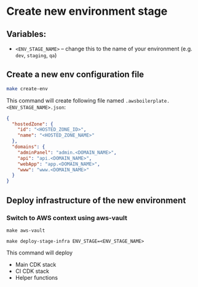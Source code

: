 # Create new environment stage

## Variables:
- `<ENV_STAGE_NAME>` – change this to the name of your environment (e.g. `dev`, `staging`, `qa`)

## Create a new env configuration file
```sh
make create-env
```

This command will create following file named `.awsboilerplate.<ENV_STAGE_NAME>.json`:
```json
{
  "hostedZone": {
    "id": "<HOSTED_ZONE_ID>",
    "name": "<HOSTED_ZONE_NAME>"
  },
  "domains": {
    "adminPanel": "admin.<DOMAIN_NAME>",
    "api": "api.<DOMAIN_NAME>",
    "webApp": "app.<DOMAIN_NAME>",
    "www": "www.<DOMAIN_NAME>"
  }
}
```

## Deploy infrastructure of the new environment

### Switch to AWS context using aws-vault
```shell script
make aws-vault
```

```shell script
make deploy-stage-infra ENV_STAGE=<ENV_STAGE_NAME>
```

This command will deploy
* Main CDK stack
* CI CDK stack
* Helper functions
